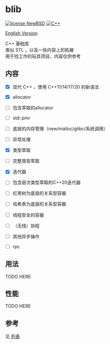 # blib

[![license NewBSD](https://img.shields.io/badge/license-MIT-blue)](LICENSE)
[![C++](https://img.shields.io/badge/language-C++-blue.svg)](https://isocpp.org/)

[English Version](README.md)  

C++ 基础库  
类似 STL ，以及一些内容上的拓展  
用于找工作的玩具项目，内容仅供参考



## 内容

- [x] 现代 C++ ，使用 C++11/14/17/20 的新语法
- [x] allocator  
- [ ] 包含萃取的allocator
- [ ] std::pmr
- [ ] 底层的内存管理（new/malloc/glibc/系统调用） 
- [ ] 异常处理
- [x] 类型萃取
- [ ] 完整类型萃取
- [x] 迭代器
- [ ] 包含层次类型萃取的C++20迭代器
- [ ] 红黑树为底层的关系型容器  
- [ ] 哈希表为底层的关系型容器
- [ ] 线程安全的容器
- [ ] （无栈）协程  
- [ ] 其他异步操作
- [ ] rpc


## 用法

TODO HERE

## 性能

TODO HERE

## 参考
见 [列表](reference_list.md)



